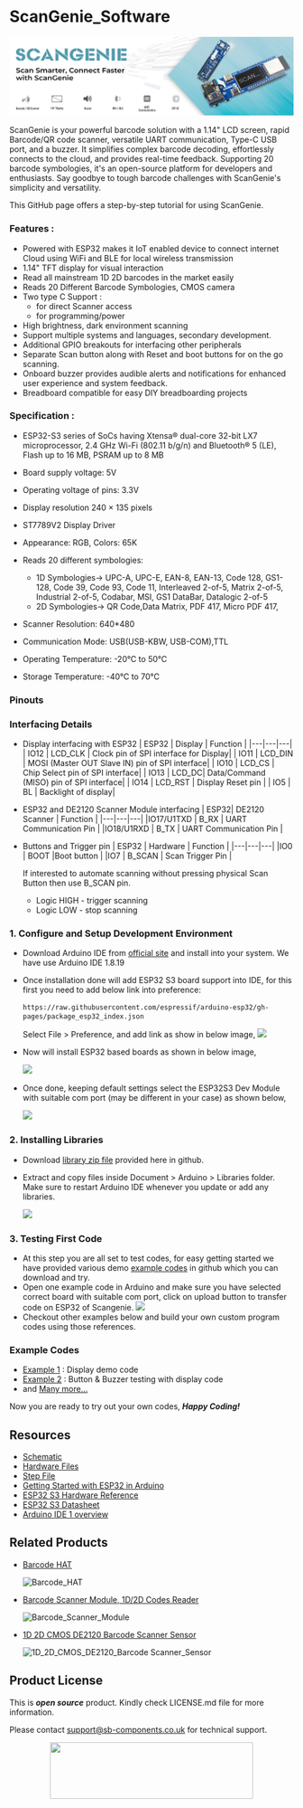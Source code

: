 # ScanGenie_Software

<img src="https://github.com/sbcshop/Scangenie_Software/blob/main/images/scangenie_banner.jpg">

ScanGenie is your powerful barcode solution with a 1.14" LCD screen, rapid Barcode/QR code scanner, versatile UART communication, Type-C USB port, and a buzzer. It simplifies complex barcode decoding, effortlessly connects to the cloud, and provides real-time feedback. Supporting 20 barcode symbologies, it's an open-source platform for developers and enthusiasts. Say goodbye to tough barcode challenges with ScanGenie's simplicity and versatility.

This GitHub page offers a step-by-step tutorial for using ScanGenie. 

### Features : 
- Powered with ESP32 makes it IoT enabled device to connect internet Cloud using WiFi and BLE for local wireless transmission
- 1.14" TFT display for visual interaction
- Read all mainstream 1D 2D barcodes in the market easily
- Reads 20 Different Barcode Symbologies, CMOS camera
- Two type C Support : 
    - for direct Scanner access  
    - for programming/power 
- High brightness, dark environment scanning 
- Support multiple systems and languages, secondary development.
- Additional GPIO breakouts for interfacing other peripherals
- Separate Scan button along with Reset and boot buttons for on the go scanning. 
- Onboard buzzer provides audible alerts and notifications for enhanced user experience and system feedback.
- Breadboard compatible for easy DIY breadboarding projects
  
### Specification : 
- ESP32-S3 series of SoCs having Xtensa® dual-core 32-bit LX7 microprocessor, 2.4 GHz Wi-Fi (802.11 b/g/n) and Bluetooth® 5 (LE), Flash up to 16 MB, PSRAM up to 8 MB 
- Board supply voltage:  5V
- Operating voltage of pins: 3.3V
- Display resolution 240 × 135 pixels
- ST7789V2 Display Driver
- Appearance: RGB, Colors: 65K
- Reads 20 different symbologies:
  - 1D Symbologies-> UPC-A, UPC-E, EAN-8, EAN-13, Code 128, GS1-128, Code 39, Code 93, Code 11, Interleaved 2-of-5, Matrix 2-of-5, Industrial 2-of-5, Codabar, MSI, GS1 DataBar, Datalogic 2-of-5
  - 2D Symbologies->  QR Code,Data Matrix, PDF 417, Micro PDF 417,

- Scanner Resolution: 640*480 
- Communication Mode: USB(USB-KBW, USB-COM),TTL
- Operating Temperature: -20℃ to 50℃
- Storage Temperature: -40℃ to 70℃

### Pinouts

### Interfacing Details
- Display interfacing with ESP32
    | ESP32 | Display | Function |
    |---|---|---|
    | IO12 | LCD_CLK | Clock pin of SPI interface for Display|
    | IO11 | LCD_DIN | MOSI (Master OUT Slave IN) pin of SPI interface|
    | IO10 | LCD_CS | Chip Select pin of SPI interface|
    | IO13 | LCD_DC| Data/Command (MISO) pin of SPI interface|
    | IO14 | LCD_RST | Display Reset pin |
    | IO5  | BL | Backlight of display|

- ESP32 and DE2120 Scanner Module interfacing
    | ESP32| DE2120 Scanner | Function |
    |---|---|---|
    |IO17/U1TXD | B_RX | UART Communication Pin |
    |IO18/U1RXD | B_TX | UART Communication Pin |
  
- Buttons and Trigger pin 
    | ESP32 | Hardware | Function |
    |---|---|---|
    |IO0 | BOOT |Boot button |
    |IO7 | B_SCAN | Scan Trigger Pin |

    If interested to automate scanning without pressing physical Scan Button then use B_SCAN pin. 
    - Logic HIGH - trigger scanning
    - Logic LOW - stop scanning
  
  

### 1. Configure and Setup Development Environment
   - Download Arduino IDE from [official site](https://www.arduino.cc/en/software) and install into your system. We have use Arduino IDE 1.8.19
   - Once installation done will add ESP32 S3 board support into IDE, for this first you need to add below link into preference:
     
     ```
     https://raw.githubusercontent.com/espressif/arduino-esp32/gh-pages/package_esp32_index.json
     ```
     
     Select File > Preference, and add link as show in below image,
      <img src= "https://github.com/sbcshop/3.2_Touchsy_ESP-32_Resistive_Software/blob/main/images/preference_board.gif" />
      
   - Now will install ESP32 based boards as shown in below image,

     <img src= "https://github.com/sbcshop/3.2_Touchsy_ESP-32_Resistive_Software/blob/main/images/install_ESP32boards.gif" />
     
   - Once done, keeping default settings select the ESP32S3 Dev Module with suitable com port (may be different in your case) as shown below, 

     <img src="https://github.com/sbcshop/3.2_Touchsy_ESP-32_Resistive_Software/blob/main/images/select_esp32_with_comport.gif">
     
     
### 2. Installing Libraries
   - Download [library zip file]() provided here in github.
   - Extract and copy files inside Document > Arduino > Libraries folder. Make sure to restart Arduino IDE whenever you update or add any libraries.

     <img src= "https://github.com/sbcshop/3.2_Touchsy_ESP-32_Resistive_Software/blob/main/images/library_files_path.png" />
     
### 3. Testing First Code
   - At this step you are all set to test codes, for easy getting started we have provided various demo [example codes]() in github which you can download and try. 
   - Open one example code in Arduino and make sure you have selected correct board with suitable com port, click on upload button to transfer code on ESP32 of Scangenie.
     <img src="https://github.com/sbcshop/3.2_Touchsy_ESP-32_Resistive_Software/blob/main/images/upload_process.gif">
   - Checkout other examples below and build your own custom program codes using those references.

### Example Codes
   - [Example 1]() : Display demo code
   - [Example 2]() : Button & Buzzer testing with display code
   - and [Many more...]()

   Now you are ready to try out your own codes, **_Happy Coding!_**
   
## Resources
  * [Schematic](https://github.com/sbcshop/Scangenie_Hardware/blob/main/Design%20Data/Sch_Scangenie.pdf)
  * [Hardware Files](https://github.com/sbcshop/Scangenie_Hardware)
  * [Step File](https://github.com/sbcshop/Scangenie_Hardware/blob/main/Mechanical%20Data/ScanGenie.step)
  * [Getting Started with ESP32 in Arduino](https://docs.espressif.com/projects/arduino-esp32/en/latest/)
  * [ESP32 S3 Hardware Reference](https://docs.espressif.com/projects/esp-idf/en/latest/esp32s3/hw-reference/index.html)
  * [ESP32 S3 Datasheet](https://github.com/sbcshop/3.2_Touchsy_ESP-32_Capacitive_Software/blob/main/documents/esp32-s3_datasheet_en.pdf)
  * [Arduino IDE 1 overview](https://docs.arduino.cc/software/ide-v1/tutorials/Environment)

## Related Products
  * [Barcode HAT](https://shop.sb-components.co.uk/products/barcode-hat-for-raspberry-pi) 
   
     ![Barcode_HAT](https://shop.sb-components.co.uk/cdn/shop/products/4_b21d715d-e0ec-45a6-a743-fed89e77b3c3.jpg?v=1665556430&width=300)   

  * [Barcode Scanner Module, 1D/2D Codes Reader](https://shop.sb-components.co.uk/products/barcode-scanner-module-1d-2d-codes-reader) 
   
     ![Barcode_Scanner_Module](https://shop.sb-components.co.uk/cdn/shop/products/barcode-scanner-module-1_1.jpg?v=1612257001&width=300) 

  * [1D 2D CMOS DE2120 Barcode Scanner Sensor](https://shop.sb-components.co.uk/products/1d-2d-cmos-de2120-barcode-scanner-sensor) 
   
     ![1D_2D_CMOS_DE2120_Barcode Scanner_Sensor](https://shop.sb-components.co.uk/cdn/shop/products/16410-2D_Barcode_Scanner_Module_-_DE2120-01.jpg?v=1657026105&width=300) 

 
## Product License

This is ***open source*** product. Kindly check LICENSE.md file for more information.

Please contact support@sb-components.co.uk for technical support.
<p align="center">
  <img width="360" height="100" src="https://cdn.shopify.com/s/files/1/1217/2104/files/Logo_sb_component_3.png?v=1666086771&width=300">
</p>
